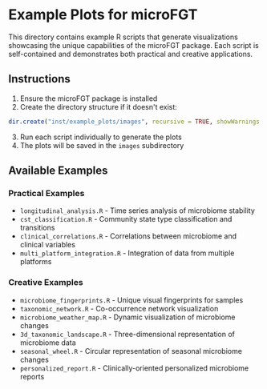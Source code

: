 # Example Plots for microFGT

This directory contains example R scripts that generate visualizations showcasing the unique capabilities of the microFGT package. Each script is self-contained and demonstrates both practical and creative applications.

## Instructions

1. Ensure the microFGT package is installed
2. Create the directory structure if it doesn't exist:
```r
dir.create("inst/example_plots/images", recursive = TRUE, showWarnings = FALSE)
```
3. Run each script individually to generate the plots
4. The plots will be saved in the `images` subdirectory

## Available Examples

### Practical Examples
- `longitudinal_analysis.R` - Time series analysis of microbiome stability
- `cst_classification.R` - Community state type classification and transitions
- `clinical_correlations.R` - Correlations between microbiome and clinical variables
- `multi_platform_integration.R` - Integration of data from multiple platforms

### Creative Examples
- `microbiome_fingerprints.R` - Unique visual fingerprints for samples
- `taxonomic_network.R` - Co-occurrence network visualization
- `microbiome_weather_map.R` - Dynamic visualization of microbiome changes
- `3d_taxonomic_landscape.R` - Three-dimensional representation of microbiome data
- `seasonal_wheel.R` - Circular representation of seasonal microbiome changes
- `personalized_report.R` - Clinically-oriented personalized microbiome reports